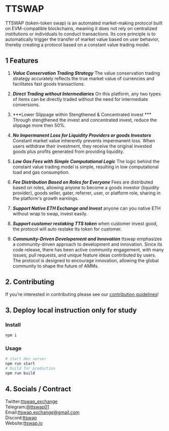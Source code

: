 
# TTSWAP

TTSWAP (token-token swap) is an automated market-making protocol built on EVM-compatible blockchains, meaning it does not rely on centralized institutions or individuals to conduct transactions. Its core principle is to automatically trigger the transfer of market value based on user behavior, thereby creating a protocol based on a constant value trading model.

## 1 Features

1. ***Value Conservation Trading Strategy***
The value conservation trading strategy accurately reflects the true market value of currencies and facilitates fast goods transactions.

1. ***Direct Trading without Intermediaries***
On this platform, any two types of items can be directly traded without the need for intermediate conversions.

1. ***Lower Slippage within Stengthened & Concentrated invest ***
Through stengthened the invest and concentrated invest, reduce the slippage more then 50%.

1. ***No Impermanent Loss for Liquidity Providers or goods Investors***
Constant market value inherently prevents impermanent loss. When users withdraw their investment, they receive the original invested goods plus profits generated from providing liquidity.

1. ***Low Gas Fees with Simple Computational Logic***
The logic behind the constant value trading model is simple, resulting in low computational load and gas consumption.

1. ***Fee Distribution Based on Roles for Everyone***
Fees are distributed based on roles, allowing anyone to become a goods investor (liquidity provider), goods seller, gater, referrer, user, or platform role, sharing in the platform's growth earnings.

1. ***Support Native ETH Exchange and Invest***
anyone can you native ETH without wrap to swap, invest easily.


7. ***Support customer restaking TTS token***
when customer invest good, the protocol will auto restake tts token for customer.

8. ***Community-Driven Developement and Innovation***
ttswap emphasizes a community-driven approach to development and innovation. Since its code release, there has been active community engagement, with many issues, pull requests, and unique feature ideas contributed by users. The protocol is designed to encourage innovation, allowing the global community to shape the future of AMMs.

## 2. Contributing

If you’re interested in contributing please see our [contribution guidelines](./CONTRIBUTING.md)!

## 3. Deploy local instruction only for study 

### Install
```sh
npm i
```

### Usage

```sh
# start dev server
npm run start
# build for production
npm run build

```

## 4. Socials / Contract
Twitter:[ttswap_exchange](https://x.com/ttswap_exchange)  
Telegram:[@ttswap01](https://t.me/ttswap01)  
Email:[ttswap.exchange@gmail.com](mailto:ttswap.exchange@gmail.com)  
Discord:[ttswap](https://discord.gg/5PhXn9DR)  
Website:[ttswap.io](http://www.ttswap.io)  
